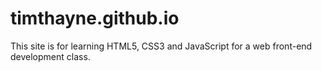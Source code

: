 # timthayne.github.io
This site is for learning HTML5, CSS3 and JavaScript for a web front-end development class.
